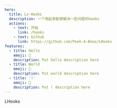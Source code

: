```yaml
---
hero:
  title: Lx-Hooks
  description: 一个用起来能够解决一些问题的hooks
  actions:
    - text: 开始
      link: /hooks
    - text: Github
      link: https://github.com/Peek-A-Booo/LHooks
features:
  - title: Hello
    emoji: 💎
    description: Put hello description here
  - title: World
    emoji: 🌈
    description: Put world description here
  - title: '!'
    emoji: 🚀
    description: Put ! description here
---
```


LHooks
